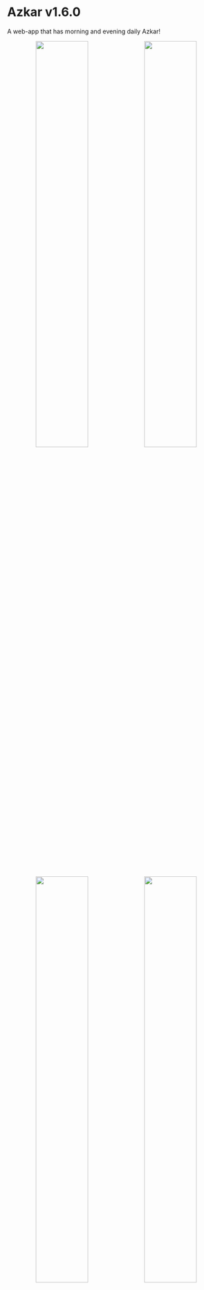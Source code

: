 # Azkar v1.6.0
A web-app that has morning and evening daily Azkar! 

<p align=center>
  <img width="49%" src="https://user-images.githubusercontent.com/15097797/234127275-4ce8e36e-e1c1-4787-abf7-790562232f08.png" />
  <img width="49%" src="https://user-images.githubusercontent.com/15097797/234127278-6558768b-44d0-47c7-8eb5-38ea562e273a.png" />
</p>

<p align=center>
  <img width="49%" src="https://user-images.githubusercontent.com/15097797/234127498-f3fb9206-38c9-4d1c-9ab8-24ce2c7f5cfd.png" />
  <img width="49%" src="https://user-images.githubusercontent.com/15097797/234127503-62bb4117-a1df-4f48-b4fb-6c74b83a7b8c.png" />
</p>


User friendly UI that keeps track of Azkar and their count per Zikr

Now has a Masbaha that counts your tasbeeh!

Available for iOS and Android!

Check it out [here](https://ziadh.github.io/Azkar-Flutter/) and save it to your homescreen for the full app experience!

